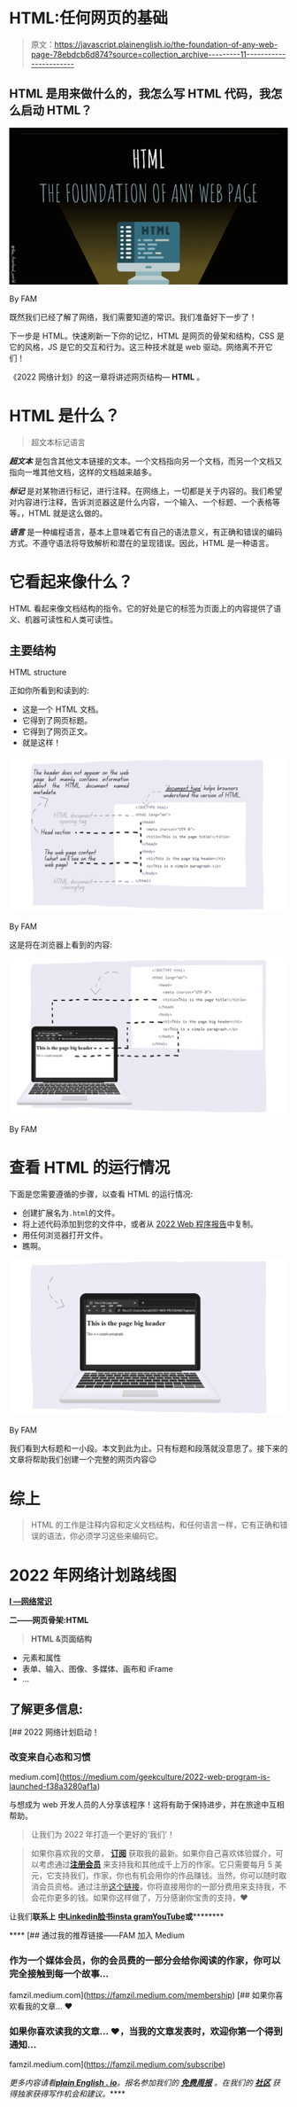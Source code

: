 # HTML:任何网页的基础

> 原文：<https://javascript.plainenglish.io/the-foundation-of-any-web-page-78ebdcb6d874?source=collection_archive---------11----------------------->

## HTML 是用来做什么的，我怎么写 HTML 代码，我怎么启动 HTML？

![](img/1465821e34e021773419a091433ea1e5.png)

By FAM

既然我们已经了解了网络，我们需要知道的常识。我们准备好下一步了！

下一步是 HTML。快速刷新一下你的记忆，HTML 是网页的骨架和结构，CSS 是它的风格，JS 是它的交互和行为。这三种技术就是 web 驱动。网络离不开它们！

《2022 网络计划》的这一章将讲述网页结构— **HTML** 。

# HTML 是什么？

> 超文本标记语言

***超文本*** 是包含其他文本链接的文本。一个文档指向另一个文档，而另一个文档又指向一堆其他文档，这样的文档越来越多。

***标记*** 是对某物进行标记，进行注释。在网络上，一切都是关于内容的。我们希望对内容进行注释，告诉浏览器这是什么内容，一个输入、一个标题、一个表格等等。，HTML 就是这么做的。

***语言*** 是一种编程语言，基本上意味着它有自己的语法意义，有正确和错误的编码方式。不遵守语法将导致解析和潜在的呈现错误。因此，HTML 是一种语言。

# 它看起来像什么？

HTML 看起来像文档结构的指令。它的好处是它的标签为页面上的内容提供了语义、机器可读性和人类可读性。

## 主要结构

HTML structure

正如你所看到和读到的:

*   这是一个 HTML 文档。
*   它得到了网页标题。
*   它得到了网页正文。
*   就是这样！

![](img/051b6f70129aa8c44cb8ed6d7956b830.png)

By FAM

这是将在浏览器上看到的内容:

![](img/c1d471dc9e512afdd158bbd21c5dcd6b.png)

By FAM

# 查看 HTML 的运行情况

下面是您需要遵循的步骤，以查看 HTML 的运行情况:

*   创建扩展名为`.html`的文件。
*   将上述代码添加到您的文件中，或者从 [2022 Web 程序报告](https://github.com/famzila/2022-WEB-PROGRAM/blob/main/Chapter2/html-structure.html)中复制。
*   用任何浏览器打开文件。
*   瞧啊。

![](img/ec681b49afce5e3f8d931c643044bd58.png)

By FAM

我们看到大标题和一小段。本文到此为止。只有标题和段落就没意思了。接下来的文章将帮助我们创建一个完整的网页内容😉

# 综上

> HTML 的工作是注释内容和定义文档结构，和任何语言一样，它有正确和错误的语法，你必须学习这些来编码它。

# 2022 年网络计划路线图

[**I —网络常识**](https://famzil.medium.com/2022-web-program-chapter-n-1-is-done-499fb0707220?source=your_stories_page----------------------------------------)

**二——网页骨架:HTML**

> **HTML &页面结构**

*   元素和属性
*   表单、输入、图像、多媒体、画布和 iFrame
*   …

## 了解更多信息:

[](https://medium.com/geekculture/2022-web-program-is-launched-f38a3280af1a) [## 2022 网络计划启动！

### 改变来自心态和习惯

medium.com](https://medium.com/geekculture/2022-web-program-is-launched-f38a3280af1a) 

与想成为 web 开发人员的人分享该程序！这将有助于保持进步，并在旅途中互相帮助。

> 让我们为 2022 年打造一个更好的‘我们’！

> 如果你喜欢我的文章， [**订阅**](https://famzil.medium.com/subscribe) 获取我的最新。如果你自己喜欢体验媒介，可以考虑通过[**注册会员**](https://famzil.medium.com/membership) 来支持我和其他成千上万的作家。它只需要每月 5 美元，它支持我们，作家，你也有机会用你的作品赚钱。当然，你可以随时取消会员资格。通过注册[这个链接](https://famzil.medium.com/membership)，你将直接用你的一部分费用来支持我，不会花你更多的钱。如果你这样做了，万分感谢你宝贵的支持，❤

让我们**联系上** [**中**](https://medium.com/@famzil/)**[**Linkedin**](https://www.linkedin.com/in/fatima-amzil-9031ba95/)**[**脸书**](https://www.facebook.com/The-Front-End-World)**[**insta gram**](https://www.instagram.com/the_frontend_world/)**[**YouTube**](https://www.youtube.com/channel/UCaxr-f9r6P1u7Y7SKFHi12g)**或**********

****[](https://famzil.medium.com/membership) [## 通过我的推荐链接——FAM 加入 Medium

### 作为一个媒体会员，你的会员费的一部分会给你阅读的作家，你可以完全接触到每一个故事…

famzil.medium.com](https://famzil.medium.com/membership) [](https://famzil.medium.com/subscribe) [## 如果你喜欢看我的文章… ♥️

### 如果你喜欢读我的文章… ♥️，当我的文章发表时，欢迎你第一个得到通知…

famzil.medium.com](https://famzil.medium.com/subscribe) 

*更多内容请看*[***plain English . io***](http://plainenglish.io/)*。报名参加我们的* [***免费周报***](http://newsletter.plainenglish.io/) *。在我们的* [***社区***](https://discord.gg/GtDtUAvyhW) *获得独家获得写作机会和建议。*****